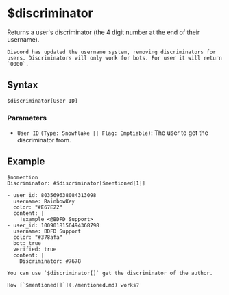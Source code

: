 # $discriminator
Returns a user's discriminator (the 4 digit number at the end of their username).

```admonish fail
Discord has updated the username system, removing discriminators for users. Discriminators will only work for bots. For user it will return `0000`.
```

## Syntax
```
$discriminator[User ID]
```

### Parameters
- `User ID` `(Type: Snowflake || Flag: Emptiable)`: The user to get the discriminator from.

## Example
```
$nomention
Discriminator: #$discriminator[$mentioned[1]]
```

```discord yaml
- user_id: 803569638084313098
  username: RainbowKey
  color: "#E67E22"
  content: |
    !example <@BDFD Support>
- user_id: 1009018156494368798
  username: BDFD Support
  color: "#378afa"
  bot: true
  verified: true
  content: |
    Discriminator: #7678
```

```admonish note
You can use `$discriminator[]` get the discriminator of the author.
```

```admonish question title="What is this?"
How [`$mentioned[]`](./mentioned.md) works?
```
